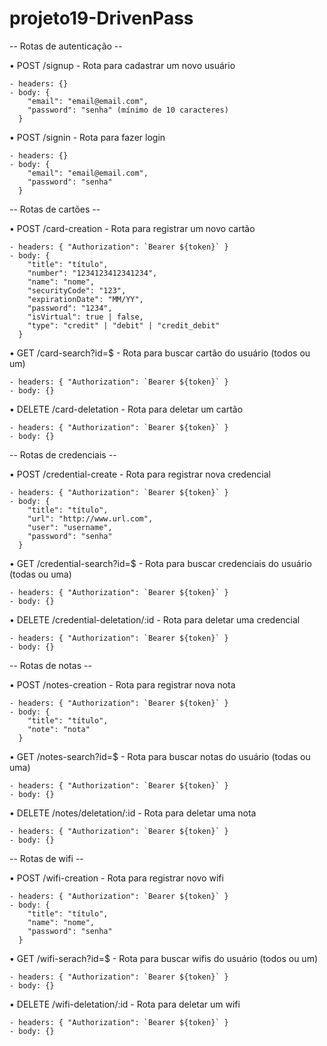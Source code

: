 # projeto19-DrivenPass

-- Rotas de autenticação --

• POST /signup
    - Rota para cadastrar um novo usuário
    
    
    - headers: {}
    - body: {
        "email": "email@email.com",
        "password": "senha" (mínimo de 10 caracteres)
      }

• POST /signin
    - Rota para fazer login
    
    
    - headers: {}
    - body: {
        "email": "email@email.com",
        "password": "senha"
      }


-- Rotas de cartões --

• POST /card-creation
    - Rota para registrar um novo cartão
    
    
    - headers: { "Authorization": `Bearer ${token}` }
    - body: {
        "title": "título",
        "number": "1234123412341234",
        "name": "nome",
        "securityCode": "123",
        "expirationDate": "MM/YY",
        "password": "1234",
        "isVirtual": true | false,
        "type": "credit" | "debit" | "credit_debit"
      }

• GET /card-search?id=$
    - Rota para buscar cartão do usuário (todos ou um)
    
    
    - headers: { "Authorization": `Bearer ${token}` }
    - body: {}

• DELETE /card-deletation
    - Rota para deletar um cartão
    
    
    - headers: { "Authorization": `Bearer ${token}` }
    - body: {}


-- Rotas de credenciais --

• POST /credential-create
    - Rota para registrar nova credencial
    
    
    - headers: { "Authorization": `Bearer ${token}` }
    - body: {
        "title": "título",
        "url": "http://www.url.com",
        "user": "username",
        "password": "senha"
      }

• GET /credential-search?id=$
    - Rota para buscar credenciais do usuário (todas ou uma)
    
    
    - headers: { "Authorization": `Bearer ${token}` }
    - body: {}

• DELETE /credential-deletation/:id
    - Rota para deletar uma credencial
    
    
    - headers: { "Authorization": `Bearer ${token}` }
    - body: {}


-- Rotas de notas --

• POST /notes-creation
    - Rota para registrar nova nota
    
    
    - headers: { "Authorization": `Bearer ${token}` }
    - body: {
        "title": "título",
        "note": "nota"
      }

• GET /notes-search?id=$
    - Rota para buscar notas do usuário (todas ou uma)
    
    
    - headers: { "Authorization": `Bearer ${token}` }
    - body: {}

• DELETE /notes/deletation/:id
    - Rota para deletar uma nota
    
    
    - headers: { "Authorization": `Bearer ${token}` }
    - body: {}


-- Rotas de wifi --

• POST /wifi-creation
    - Rota para registrar novo wifi
    
    
    - headers: { "Authorization": `Bearer ${token}` }
    - body: {
        "title": "título",
        "name": "nome",
        "password": "senha"
      }

• GET /wifi-serach?id=$
    - Rota para buscar wifis do usuário (todos ou um)
    
    
    - headers: { "Authorization": `Bearer ${token}` }
    - body: {}

• DELETE /wifi-deletation/:id
    - Rota para deletar um wifi
    
    
    - headers: { "Authorization": `Bearer ${token}` }
    - body: {}
